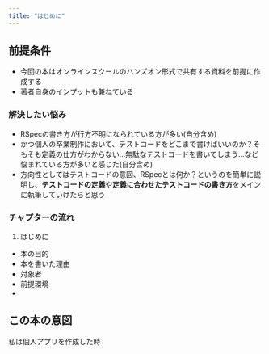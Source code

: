 ```yaml
---
title: "はじめに"
---
```

## 前提条件
- 今回の本はオンラインスクールのハンズオン形式で共有する資料を前提に作成する
- 著者自身のインプットも兼ねている
### 解決したい悩み
- RSpecの書き方が行方不明になられている方が多い(自分含め)
- かつ個人の卒業制作において、テストコードをどこまで書けばいいのか？そもそも定義の仕方がわからない...無駄なテストコードを書いてしまう...など悩まれている方が多いと感じた(自分含め)
- 方向性としてはテストコードの意図、RSpecとは何か？というのを簡単に説明し、**テストコードの定義**や**定義に合わせたテストコードの書き方**をメインに執筆していけたらと思う
### チャプターの流れ
1. はじめに
- 本の目的
- 本を書いた理由
- 対象者
- 前提環境
- 

## この本の意図
私は個人アプリを作成した時